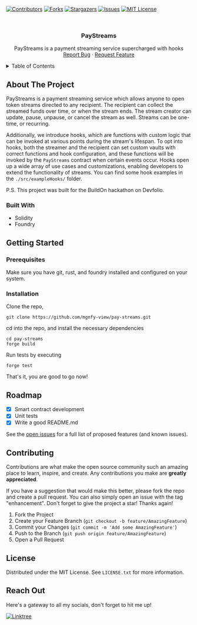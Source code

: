 <!-- PROJECT SHIELDS -->

[![Contributors][contributors-shield]][contributors-url]
[![Forks][forks-shield]][forks-url]
[![Stargazers][stars-shield]][stars-url]
[![Issues][issues-shield]][issues-url]
[![MIT License][license-shield]][license-url]

<!-- PROJECT LOGO -->
<br />
<div align="center">
  <!-- <a href="https://github.com/mgnfy-view/pay-streams">
    <img src="assets/icon.svg" alt="Logo" width="80" height="80">
  </a> -->

  <h3 align="center">PayStreams</h3>

  <p align="center">
    PayStreams is a payment streaming service supercharged with hooks
    <br />
    <a href="https://github.com/mgnfy-view/pay-streams/issues/new?labels=bug&template=bug-report---.md">Report Bug</a>
    ·
    <a href="https://github.com/mgnfy-view/pay-streams/issues/new?labels=enhancement&template=feature-request---.md">Request Feature</a>
  </p>
</div>

<!-- TABLE OF CONTENTS -->
<details>
  <summary>Table of Contents</summary>
  <ol>
    <li>
      <a href="#about-the-project">About The Project</a>
      <ul>
        <li><a href="#built-with">Built With</a></li>
      </ul>
    </li>
    <li>
      <a href="#getting-started">Getting Started</a>
      <ul>
        <li><a href="#prerequisites">Prerequisites</a></li>
        <li><a href="#installation">Installation</a></li>
      </ul>
    </li>
    <li><a href="#roadmap">Roadmap</a></li>
    <li><a href="#contributing">Contributing</a></li>
    <li><a href="#license">License</a></li>
    <li><a href="#contact">Contact</a></li>
  </ol>
</details>

<!-- ABOUT THE PROJECT -->

## About The Project

PayStreams is a payment streaming service which allows anyone to open token streams directed to any recipient. The recipient can collect the streamed funds over time, or when the stream ends. The stream creator can update, pause, unpause, or cancel the stream as well. Streams can be one-time, or recurring.

Additionally, we introduce hooks, which are functions with custom logic that can be invoked at various points during the stream's lifespan. To opt into hooks, both the streamer and the recipient can set custom vaults with correct functions and hook configuration, and these functions will be invoked by the `PayStreams` contract when certain events occur. Hooks open up a wide array of use cases and customizations, enabling developers to extend the functionality of streams. You can find some hook examples in the `./src/exampleHooks/` folder.

P.S. This project was built for the BuildOn hackathon on Devfolio.

### Built With

- Solidity
- Foundry

<!-- GETTING STARTED -->

## Getting Started

### Prerequisites

Make sure you have git, rust, and foundry installed and configured on your system.

### Installation

Clone the repo,

```shell
git clone https://github.com/mgnfy-view/pay-streams.git
```

cd into the repo, and install the necessary dependencies

```shell
cd pay-streams
forge build
```

Run tests by executing

```shell
forge test
```

That's it, you are good to go now!

<!-- ROADMAP -->

## Roadmap

-   [x] Smart contract development
-   [x] Unit tests
-   [x] Write a good README.md

See the [open issues](https://github.com/mgnfy-view/pay-streams/issues) for a full list of proposed features (and known issues).

<!-- CONTRIBUTING -->

## Contributing

Contributions are what make the open source community such an amazing place to learn, inspire, and create. Any contributions you make are **greatly appreciated**.

If you have a suggestion that would make this better, please fork the repo and create a pull request. You can also simply open an issue with the tag "enhancement".
Don't forget to give the project a star! Thanks again!

1. Fork the Project
2. Create your Feature Branch (`git checkout -b feature/AmazingFeature`)
3. Commit your Changes (`git commit -m 'Add some AmazingFeature'`)
4. Push to the Branch (`git push origin feature/AmazingFeature`)
5. Open a Pull Request

<!-- LICENSE -->

## License

Distributed under the MIT License. See `LICENSE.txt` for more information.

<!-- CONTACT -->

## Reach Out

Here's a gateway to all my socials, don't forget to hit me up!

[![Linktree](https://img.shields.io/badge/linktree-1de9b6?style=for-the-badge&logo=linktree&logoColor=white)][linktree-url]

<!-- MARKDOWN LINKS & IMAGES -->
<!-- https://www.markdownguide.org/basic-syntax/#reference-style-links -->

[contributors-shield]: https://img.shields.io/github/contributors/mgnfy-view/pay-streams.svg?style=for-the-badge
[contributors-url]: https://github.com/mgnfy-view/pay-streams/graphs/contributors
[forks-shield]: https://img.shields.io/github/forks/mgnfy-view/pay-streams.svg?style=for-the-badge
[forks-url]: https://github.com/mgnfy-view/pay-streams/network/members
[stars-shield]: https://img.shields.io/github/stars/mgnfy-view/pay-streams.svg?style=for-the-badge
[stars-url]: https://github.com/mgnfy-view/pay-streams/stargazers
[issues-shield]: https://img.shields.io/github/issues/mgnfy-view/pay-streams.svg?style=for-the-badge
[issues-url]: https://github.com/mgnfy-view/pay-streams/issues
[license-shield]: https://img.shields.io/github/license/mgnfy-view/pay-streams.svg?style=for-the-badge
[license-url]: https://github.com/mgnfy-view/pay-streams/blob/master/LICENSE.txt
[linktree-url]: https://linktr.ee/mgnfy.view
